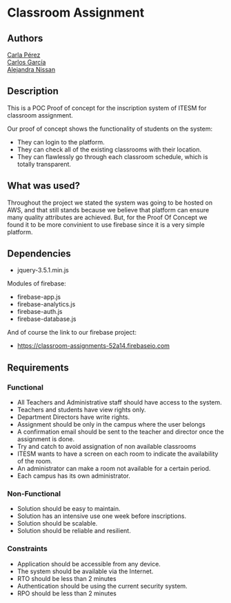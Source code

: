# Classroom Assignment

## Authors
[Carla Pérez](https://github.com/CarlaPerezGavilan) <br/>
[Carlos García](https://github.com/cxrlos)       
[Alejandra Nissan](https://github.com/AlejandraNissan) <br/>                                                                    

## Description
This is a POC Proof of concept for the inscription system of ITESM for classroom assignment. 

Our proof of concept shows the functionality of students on the system: 
- They can login to the platform. 
- They can check all of the existing classrooms with their location.
- They can flawlessly go through each classroom schedule, which is totally transparent. 


## What was used?
Throughout the project we stated the system was going to be hosted on AWS, and that still stands because we believe that platform can ensure many quality attributes are achieved. But, for the Proof Of Concept we found it to be more convinient to use firebase since it is a very simple platform. 


## Dependencies
- jquery-3.5.1.min.js

Modules of firebase:
- firebase-app.js
- firebase-analytics.js
- firebase-auth.js
- firebase-database.js

And of course the link to our firebase project:
- https://classroom-assignments-52a14.firebaseio.com

## Requirements
### Functional
* All Teachers and Administrative staff should have access to the system.
* Teachers and students have view rights only.
* Department Directors have write rights.
* Assignment should be only in the campus where the user belongs
* A confirmation email should be sent to the teacher and director once the assignment is done.
* Try and catch to avoid assignation of non available classrooms
* ITESM wants to have a screen on each room to indicate the availability of the room.
* An administrator can make a room not available for a certain period.
* Each campus has its own administrator.
### Non-Functional
* Solution should be easy to maintain.
* Solution has an intensive use one week before inscriptions.
* Solution should be scalable.
* Solution should be reliable and resilient.
### Constraints
* Application should be accessible from any device.
* The system should be available via the Internet.
* RTO should be less than 2 minutes
* Authentication should be using the current security system.
* RPO should be less than 2 minutes